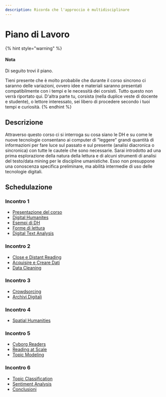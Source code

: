 ```yaml
---
description: Ricorda che l'approccio è multidisciplinare
---
```


# Piano di Lavoro

{% hint style="warning" %}
#### Nota&#x20;

Di seguito trovi il piano.&#x20;

Tieni presente che è molto probabile che durante il corso sincrono ci saranno delle variazioni, ovvero idee e materiali  saranno presentati compatibilmente con i tempi e le necessità dei corsisti.  Tutto questo non verrà riportato qui.  D'altra parte tu, corsista  (nella duplice veste di docente e studente), o lettore interessato, sei libero di procedere secondo i tuoi tempi e curiosità.
{% endhint %}

## Descrizione

Attraverso questo corso ci si interroga su cosa siano le DH e su come le nuove tecnologie consentano ai computer di "leggere" grandi quantità di informazioni per fare luce sul passato e sul presente (analisi diacronica o sincronica) con tutte le cautele che sono necessarie. Sarai introdotto ad una prima esplorazione della natura della lettura e di alcuni strumenti di analisi del testo/data mining per le discipline umanistiche. Esso non presuppone una conoscenza specifica preliminare, ma abilità intermedie di uso delle tecnologie digitali.

## Schedulazione

### Incontro 1

* [Presentazione del corso](../)
* [Digital Humanites](../close-reading/)
* [Esempi di DH](../esempi-di-dh/)
* [Forme di lettura](../close-reading-1/)
* [Digital Text Analysis](../issues-in-digital-text-analysis.md)

### Incontro 2

* [Close e Distant Reading](../close-reading-2/close-reading.md)
* [Acquisire e Creare Dati](../acquisire-pulire-e-creare-dati/)
* [Data Cleaning](../data-cleaning.md)[ ](../crowdsourcing/crowdsourcing.md)

### Incontro 3

* [Crowdsorcing ](../crowdsourcing/crowdsourcing.md)
* [Archivi Digitali](../archives.md)

### Incontro 4

* [Spatial Humanities](../strumenti-per-geospatial-analysis/)

### Incontro 5

* [Cyborg Readers](../cyborg-readers.md)
* [Reading at Scale](../reading-at-scale.md)
* [Topic Modeling](../topic-modeling.md)

### Incontro 6

* [Topic Classification](../classifiers.md)
* [Sentiment Analysis](../sentiment-analysis/sentiment-analysis.md)
* [Conclusioni](../conclusion.md)
